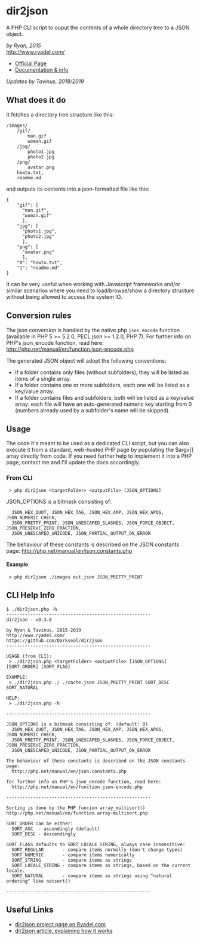 # dir2json
A PHP CLI script to ouput the contents of a whole directory tree to a JSON object.  
  
*by Ryan, 2015*  
http://www.ryadel.com/
* [Official Page](http://www.ryadel.com/en/portfolio/dir2json-en/)
* [Documentation & info](http://www.ryadel.com/dir2json-a-php-cli-script-to-output-the-contents-of-a-folder-tree-into-a-json-object/)
  
*Updates by Tavinus, 2018/2019*  
  
## What does it do
It fetches a directory tree structure like this:

```
/images/
    /gif/
        man.gif
        woman.gif
    /jpg/
        photo1.jpg
        photo2.jpg
    /png/
        avatar.png
    howto.txt,
    readme.md
```

and outputs its contents into a json-formatted file like this:

```
{
    "gif": [
      "man.gif",
      "woman.gif"
      ],
    "jpg": [
      "photo1.jpg",
      "photo2.jpg"
      ],
    "png": [
      "avatar.png"
      ],
    "0": "howto.txt",
    "1": "readme.md"
}
```

It can be very useful when working with Javascript frameworks and/or similar scenarios where you need to load/browse/show a directory structure without being allowed to access the system IO.

## Conversion rules
The json conversion is handled by the native php `json_encode` function (available in PHP 5 >= 5.2.0, PECL json >= 1.2.0, PHP 7). For further info on PHP's json_encode function, read here:
http://php.net/manual/en/function.json-encode.php

The generated JSON object will adopt the following conventions:
* If a folder contains only files (without subfolders), they will be listed as items of a single array.
* If a folder contains one or more subfolders, each one will be listed as a key/value array.
* If a folder contains files and subfolders, both will be listed as a key/value array: each file will have an auto-generated numeric key starting from 0 (numbers already used by a subfolder's name will be skipped).


## Usage
The code it's meant to be used as a dedicated CLI script, but you can also execute it from a standard, web-hosted PHP page by populating the $argv[] array directly from code. If you need further help to implement it into a PHP page, contact me and I'll update the docs accordingly.

### From CLI

```
 > php dir2json <targetFolder> <outputFile> [JSON_OPTIONS]
```

JSON_OPTIONS is a bitmask consisting of:
```
  JSON_HEX_QUOT, JSON_HEX_TAG, JSON_HEX_AMP, JSON_HEX_APOS, JSON_NUMERIC_CHECK, 
  JSON_PRETTY_PRINT, JSON_UNESCAPED_SLASHES, JSON_FORCE_OBJECT, JSON_PRESERVE_ZERO_FRACTION, 
  JSON_UNESCAPED_UNICODE, JSON_PARTIAL_OUTPUT_ON_ERROR
```

The behaviour of these constants is described on the JSON constants page:
http://php.net/manual/en/json.constants.php

#### Example
```
 > php dir2json ./images out.json JSON_PRETTY_PRINT
```

## CLI Help Info
```
$ ./dir2json.php -h
------------------------------------------------------
dir2json - v0.3.0

by Ryan & Tavinus, 2015-2019
http://www.ryadel.com/
https://github.com/Darkseal/dir2json
------------------------------------------------------

USAGE (from CLI):
 > ./dir2json.php <targetFolder> <outputFile> [JSON_OPTIONS] [SORT_ORDER] [SORT_FLAG]

EXAMPLE:
 > ./dir2json.php ./ ./cache.json JSON_PRETTY_PRINT SORT_DESC SORT_NATURAL

HELP:
 > ./dir2json.php -h

------------------------------------------------------

JSON_OPTIONS is a bitmask consisting of: (default: 0)
  JSON_HEX_QUOT, JSON_HEX_TAG, JSON_HEX_AMP, JSON_HEX_APOS, JSON_NUMERIC_CHECK,
  JSON_PRETTY_PRINT, JSON_UNESCAPED_SLASHES, JSON_FORCE_OBJECT, JSON_PRESERVE_ZERO_FRACTION,
  JSON_UNESCAPED_UNICODE, JSON_PARTIAL_OUTPUT_ON_ERROR

The behaviour of these constants is described on the JSON constants page:
  http://php.net/manual/en/json.constants.php

for further info on PHP's json_encode function, read here:
  http://php.net/manual/en/function.json-encode.php

------------------------------------------------------

Sorting is done by the PHP funcion array_multisort()
http://php.net/manual/en/function.array-multisort.php

SORT_ORDER can be either:
  SORT_ASC  - ascendingly (default)
  SORT_DESC - descendingly

SORT_FLAGS defaults to SORT_LOCALE_STRING, always case insensitive:
  SORT_REGULAR       - compare items normally (don't change types)
  SORT_NUMERIC       - compare items numerically
  SORT_STRING        - compare items as strings
  SORT_LOCALE_STRING - compare items as strings, based on the current locale.
  SORT_NATURAL       - compare items as strings using "natural ordering" like natsort()

------------------------------------------------------
```

## Useful Links
* [dir2json project page on Ryadel.com](http://www.ryadel.com/dir2json-a-php-cli-script-to-output-the-contents-of-a-folder-tree-into-a-json-object/)
* [dir2json article, explaining how it works](http://www.ryadel.com/en/portfolio/dir2json-en/)

